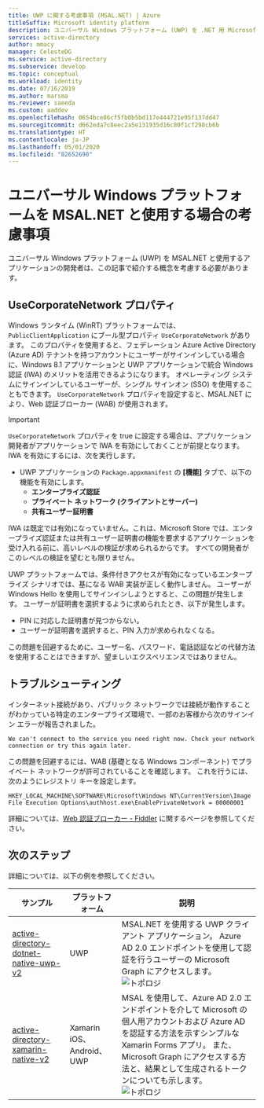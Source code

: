 ```yaml
---
title: UWP に関する考慮事項 (MSAL.NET) | Azure
titleSuffix: Microsoft identity platform
description: ユニバーサル Windows プラットフォーム (UWP) を .NET 用 Microsoft Authentication Library (MSAL.NET) と使用する場合の考慮事項について説明します。
services: active-directory
author: mmacy
manager: CelesteDG
ms.service: active-directory
ms.subservice: develop
ms.topic: conceptual
ms.workload: identity
ms.date: 07/16/2019
ms.author: marsma
ms.reviewer: saeeda
ms.custom: aaddev
ms.openlocfilehash: 0654bce86cf5fb0b5bd117e444721e95f137dd47
ms.sourcegitcommit: d662eda7c8eec2a5e131935d16c80f1cf298cb6b
ms.translationtype: HT
ms.contentlocale: ja-JP
ms.lasthandoff: 05/01/2020
ms.locfileid: "82652690"
---
```

# <a name="considerations-for-using-universal-windows-platform-with-msalnet"></a>ユニバーサル Windows プラットフォームを MSAL.NET と使用する場合の考慮事項
ユニバーサル Windows プラットフォーム (UWP) を MSAL.NET と使用するアプリケーションの開発者は、この記事で紹介する概念を考慮する必要があります。

## <a name="the-usecorporatenetwork-property"></a>UseCorporateNetwork プロパティ
Windows ランタイム (WinRT) プラットフォームでは、`PublicClientApplication` にブール型プロパティ `UseCorporateNetwork` があります。 このプロパティを使用すると、フェデレーション Azure Active Directory (Azure AD) テナントを持つアカウントにユーザーがサインインしている場合に、Windows 8.1 アプリケーションと UWP アプリケーションで統合 Windows 認証 (IWA) のメリットを活用できるようになります。 オペレーティング システムにサインインしているユーザーが、シングル サインオン (SSO) を使用することもできます。 `UseCorporateNetwork` プロパティを設定すると、MSAL.NET により、Web 認証ブローカー (WAB) が使用されます。

> [!IMPORTANT]
> `UseCorporateNetwork` プロパティを true に設定する場合は、アプリケーション開発者がアプリケーションで IWA を有効にしておくことが前提となります。 IWA を有効にするには、次を実行します。
> - UWP アプリケーションの `Package.appxmanifest` の **[機能]** タブで、以下の機能を有効にします。
>   - **エンタープライズ認証**
>   - **プライベート ネットワーク (クライアントとサーバー)**
>   - **共有ユーザー証明書**

IWA は既定では有効になっていません。これは、Microsoft Store では、エンタープライズ認証または共有ユーザー証明書の機能を要求するアプリケーションを受け入れる前に、高いレベルの検証が求められるからです。 すべての開発者がこのレベルの検証を望むとも限りません。

UWP プラットフォームでは、条件付きアクセスが有効になっているエンタープライズ シナリオでは、基になる WAB 実装が正しく動作しません。 ユーザーが Windows Hello を使用してサインインしようとすると、この問題が発生します。 ユーザーが証明書を選択するように求められたとき、以下が発生します。

- PIN に対応した証明書が見つからない。
- ユーザーが証明書を選択すると、PIN 入力が求められなくなる。

この問題を回避するために、ユーザー名、パスワード、電話認証などの代替方法を使用することはできますが、望ましいエクスペリエンスではありません。

## <a name="troubleshooting"></a>トラブルシューティング

インターネット接続があり、パブリック ネットワークでは接続が動作することがわかっている特定のエンタープライズ環境で、一部のお客様から次のサインイン エラーが報告されました。

```Text
We can't connect to the service you need right now. Check your network connection or try this again later.
```

この問題を回避するには、WAB (基礎となる Windows コンポーネント) でプライベート ネットワークが許可されていることを確認します。 これを行うには、次のようにレジストリ キーを設定します。

```Text
HKEY_LOCAL_MACHINE\SOFTWARE\Microsoft\Windows NT\CurrentVersion\Image File Execution Options\authhost.exe\EnablePrivateNetwork = 00000001
```

詳細については、[Web 認証ブローカー - Fiddler](https://docs.microsoft.com/windows/uwp/security/web-authentication-broker#fiddler) に関するページを参照してください。

## <a name="next-steps"></a>次のステップ
詳細については、以下の例を参照してください。

サンプル | プラットフォーム | 説明 
|------ | -------- | -----------|
|[active-directory-dotnet-native-uwp-v2](https://github.com/azure-samples/active-directory-dotnet-native-uwp-v2) | UWP | MSAL.NET を使用する UWP クライアント アプリケーション。 Azure AD 2.0 エンドポイントを使用して認証を行うユーザーの Microsoft Graph にアクセスします。 <br>![トポロジ](media/msal-net-uwp-considerations/topology-native-uwp.png)|
|[active-directory-xamarin-native-v2](https://github.com/Azure-Samples/active-directory-xamarin-native-v2) | Xamarin iOS、Android、UWP | MSAL を使用して、Azure AD 2.0 エンドポイントを介して Microsoft の個人用アカウントおよび Azure AD を認証する方法を示すシンプルな Xamarin Forms アプリ。 また、Microsoft Graph にアクセスする方法と、結果として生成されるトークンについても示します。 <br>![トポロジ](media/msal-net-uwp-considerations/topology-xamarin-native.png)|
